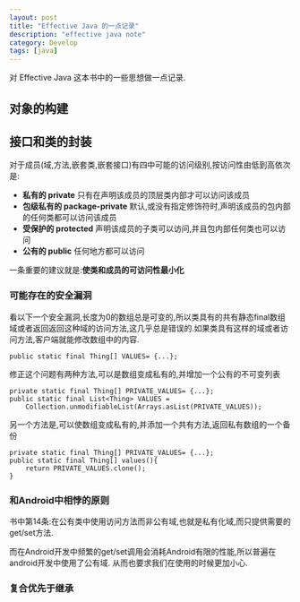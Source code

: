 ```yaml
---
layout: post
title: "Effective Java 的一点记录"
description: "effective java note"
category: Develop
tags: [java]
---
```


对 Effective Java 这本书中的一些思想做一点记录.

## 对象的构建

## 接口和类的封装
对于成员(域,方法,嵌套类,嵌套接口)有四中可能的访问级别,按访问性由低到高依次是:

- **私有的 private** 只有在声明该成员的顶层类内部才可以访问该成员
- **包级私有的 package-private** 默认,或没有指定修饰符时,声明该成员的包内部的任何类都可以访问该成员
- **受保护的 protected** 声明该成员的子类可以访问,并且包内部任何类也可以访问
- **公有的 public** 任何地方都可以访问

一条重要的建议就是:**使类和成员的可访问性最小化**

### 可能存在的安全漏洞

看以下一个安全漏洞,长度为0的数组总是可变的,所以类具有的共有静态final数组域或者返回返回这种域的访问方法,这几乎总是错误的.如果类具有这样的域或者访问方法,客户端就能修改数组中的内容.

	public static final Thing[] VALUES= {...};

修正这个问题有两种方法,可以是数组变成私有的,并增加一个公有的不可变列表

	private static final Thing[] PRIVATE_VALUES= {...};
	public static final List<Thing> VALUES =
		Collection.unmodifiableList(Arrays.asList(PRIVATE_VALUES));

另一个方法是,可以使数组变成私有的,并添加一个共有方法,返回私有数组的一个备份

	private static final Thing[] PRIVATE_VALUES= {...};
	public static final Thing[] values(){
		return PRIVATE_VALUES.clone();
	}

### 和Android中相悖的原则
书中第14条:在公有类中使用访问方法而非公有域,也就是私有化域,而只提供需要的get/set方法.

而在Android开发中频繁的get/set调用会消耗Android有限的性能,所以普遍在android开发中使用了公有域. 从而也要求我们在使用的时候更加小心.

### 复合优先于继承
